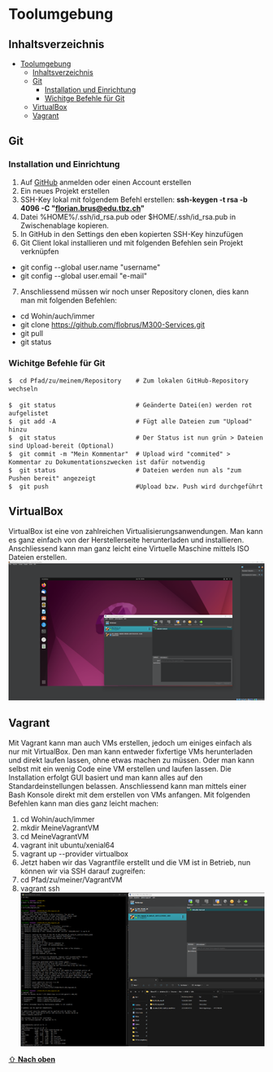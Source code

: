 # Toolumgebung

## Inhaltsverzeichnis

- [Toolumgebung](#toolumgebung)
  - [Inhaltsverzeichnis](#inhaltsverzeichnis)
  - [Git](#git)
    - [Installation und Einrichtung](#installation-und-einrichtung)
    - [Wichitge Befehle für Git](#wichitge-befehle-für-git)
  - [VirtualBox](#virtualbox)
  - [Vagrant](#vagrant)

## Git
### Installation und Einrichtung
1. Auf [GitHub](https://www.github.com) anmelden oder einen Account erstellen 
2. Ein neues Projekt erstellen
3. SSH-Key lokal mit folgendem Befehl erstellen: **ssh-keygen -t rsa -b 4096 -C "florian.brus@edu.tbz.ch"**
4. Datei %HOME%/.ssh/id_rsa.pub oder $HOME/.ssh/id_rsa.pub in Zwischenablage kopieren.
5. In GitHub in den Settings den eben kopierten SSH-Key hinzufügen
6. Git Client lokal installieren und mit folgenden Befehlen sein Projekt verknüpfen
- git config --global user.name "username"
- git config --global user.email "e-mail"
7. Anschliessend müssen wir noch unser Repository clonen, dies kann man mit folgenden Befehlen:
- cd Wohin/auch/immer
- git clone https://github.com/flobrus/M300-Services.git
- git pull
- git status
### Wichitge Befehle für Git
```Shell 
$  cd Pfad/zu/meinem/Repository    # Zum lokalen GitHub-Repository wechseln

$  git status                      # Geänderte Datei(en) werden rot aufgelistet
$  git add -A                      # Fügt alle Dateien zum "Upload" hinzu
$  git status                      # Der Status ist nun grün > Dateien sind Upload-bereit (Optional) 
$  git commit -m "Mein Kommentar"  # Upload wird "commited" > Kommentar zu Dokumentationszwecken ist dafür notwendig
$  git status                      # Dateien werden nun als "zum Pushen bereit" angezeigt
$  git push                        #Upload bzw. Push wird durchgeführt
```
## VirtualBox
VirtualBox ist eine von zahlreichen Virtualisierungsanwendungen. Man kann es ganz einfach von der Herstellerseite herunterladen und installieren. Anschliessend kann man ganz leicht eine Virtuelle Maschine mittels ISO Dateien erstellen.
![](../Images/VirtualBox.png "VirtualBox")
## Vagrant
Mit Vagrant kann man auch VMs erstellen, jedoch um einiges einfach als nur mit VirtualBox. Den man kann entweder fixfertige VMs herunterladen und direkt laufen lassen, ohne etwas machen zu müssen. Oder man kann selbst mit ein wenig Code eine VM erstellen und laufen lassen. Die Installation erfolgt GUI basiert und man kann alles auf den Standardeinstellungen belassen. Anschliessend kann man mittels einer Bash Konsole direkt mit dem erstellen von VMs anfangen. Mit folgenden Befehlen kann man dies ganz leicht machen:
1. cd Wohin/auch/immer
2. mkdir MeineVagrantVM
3. cd MeineVagrantVM
4. vagrant init ubuntu/xenial64
5. vagrant up --provider virtualbox
6. Jetzt haben wir das Vagrantfile erstellt und die VM ist in Betrieb, nun können wir via SSH darauf zugreifen:
7. cd Pfad/zu/meiner/VagrantVM
8. vagrant ssh
![](../Images/Vagrant.png "VirtualBox")

[⇧ **Nach oben**](#inhaltsverzeichnis)